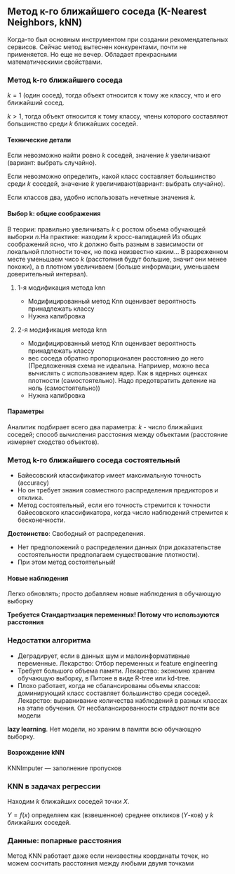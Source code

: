 ## Метод к-го ближайшего соседа (K-Nearest Neighbors, kNN)

Когда-то был основным инструментом при создании рекомендательных сервисов. Сейчас метод вытеснен конкурентами, почти не применяется.
Но еще не вечер. Обладает прекрасными математическими свойствами.

### Метод k-го ближайшего соседа

$k=1$ (один сосед), тогда объект относится к тому же классу, что и его ближайший сосед.

$k>1$, тогда объект относится к тому классу, члены которого составляют большинство среди $k$ ближайших соседей.


#### Технические детали

Если невозможно найти ровно $k$ соседей, значение $k$ увеличивают (вариант: выбрать случайно).

Если невозможно определить, какой класс составляет большинство среди $k$ соседей, значение $k$  увеличивают(вариант: выбрать случайно).

Если классов два,  удобно использовать нечетные значения $k$.

#### Выбор k: общие соображения

В теории: правильно увеличивать $k$ с ростом объема обучающей выборки $n$.На практике: находим $k$ кросс-валидацией
Из общих соображений ясно, что  $k$ должно быть разным в зависимости от локальной плотности точек, но пока неизвестно каким... В разреженном месте уменьшаем чисо $k$ (расстояния будут большие, значит они менее похожи), а в плотном увеличиваем (больше информации, уменьшаем доверительный интервал).

1. 1-я модификация метода  knn

	+ Модифицированный метод  Knn оценивает вероятность принадлежать классу
	+ Нужна калибровка

2. 2-я модификация метода knn

	+ Модифицированный метод Knn оценивает вероятность принадлежать классу
	+ вес соседа обратно пропорционален расстоянию до него (Предложенная схема не идеальна. Например, можно веса вычислять с использованием ядер. Как в ядерных оценках плотности (самостоятельно). Надо предотвратить деление на ноль (самостоятельно))
	+ Нужна калибровка

#### Параметры

Аналитик подбирает всего два параметра: $k$ - число ближайших соседей; способ вычисления расстояния между объектами (расстояние измеряет сходство объектов).

### Метод k-го ближайшего соседа состоятельный

+ Байесовский классификатор имеет максимальную точность (accuracy)
+ Но он требует знания совместного распределения предикторов и отклика.
+ Метод состоятельный, если его точность стремится к точности байесовского классификатора, когда число наблюдений стремится к бесконечности.

**Достоинство**: Свободный от распределения.

+ Нет предположений о распределении данных (при доказательстве состоятельности предполагаем существование плотности).
+ При этом метод состоятельный!

#### Новые наблюдения

Легко обновлять; просто добавляем новые наблюдения в обучающую выборку

**Требуется Стандартизация переменных! Потому что используются расстояния**

### Недостатки алгоритма 

+ Деградирует, если в данных шум и малоинформативные переменные. Лекарство: Отбор переменных и feature engineering
+ Требует большого объема памяти. Лекарство: экономно храним обучающую выборку, в Питоне в виде  R-tree или kd-tree.
+ Плохо работает, когда не сбалансированы объемы классов: доминирующий класс составляет большинство среди соседей. Лекарство: выравнивание количества наблюдений в разных классах на этапе обучения. От несбалансированности страдают почти все модели

**lazy learning**. Нет модели, но храним в памяти всю обучающую выборку.

#### Возрождение kNN

KNNImputer — заполнение пропусков

### KNN в задачах регрессии

Находим $k$ ближайших соседей точки $X$.

$Y = f(x)$ определяем как (взвешенное) среднее откликов ($Y$-ков) у $k$ ближайших соседей.

### Данные: попарные расстояния

Метод KNN работает даже если неизвестны координаты точек, но можем сосчитать расстояния между любыми двумя точками

